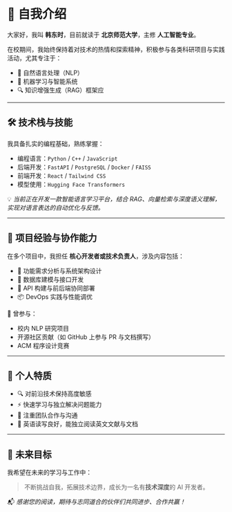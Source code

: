 # 👋 自我介绍

大家好，我叫 **韩东时**，目前就读于 **北京师范大学**，主修 **人工智能专业**。

在校期间，我始终保持着对技术的热情和探索精神，积极参与各类科研项目与实践活动，尤其专注于：

* 🧠 自然语言处理（NLP）
* 🤖 机器学习与智能系统
* 🔍 知识增强生成（RAG）框架应

---

## 🛠️ 技术栈与技能

我具备扎实的编程基础，熟练掌握：

* 编程语言：`Python` / `C++` / `JavaScript`
* 后端开发：`FastAPI` / `PostgreSQL` / `Docker` / `FAISS`
* 前端开发：`React` / `Tailwind CSS`
* 模型使用：`Hugging Face Transformers`

💡 *当前正在开发一款智能语言学习平台，结合 RAG、向量检索与深度语义理解，实现对语言表达的自动优化与反馈。*

---

## 👥 项目经验与协作能力

在多个项目中，我担任 **核心开发者或技术负责人**，涉及内容包括：

* 📐 功能需求分析与系统架构设计
* 🔧 数据库建模与接口开发
* 🚀 API 构建与前后端协同部署
* 📦 DevOps 实践与性能调优

🎯 曾参与：

* 校内 NLP 研究项目
* 开源社区贡献（如 GitHub 上参与 PR 与文档撰写）
* ACM 程序设计竞赛

---

## 🌱 个人特质

* 🔍 对前沿技术保持高度敏感
* ⚡ 快速学习与独立解决问题能力
* 🤝 注重团队合作与沟通
* 💬 英语读写良好，能独立阅读英文文献与文档

---

## 🎯 未来目标

我希望在未来的学习与工作中：

> 不断挑战自我，拓展技术边界，成长为一名有**技术深度**的 AI 开发者。

📬 *感谢您的阅读，期待与志同道合的伙伴们共同进步、合作共赢！*
